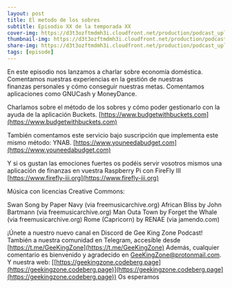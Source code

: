 ```yaml
---
layout: post
title: El metodo de los sobres
subtitle: Episodio XX de la temporada XX
cover-img: https://d3t3ozftmdmh3i.cloudfront.net/production/podcast_uploaded_nologo400/14743809/14743809-1619370372653-eb16be7dd0aee.jpg
thumbnail-img: https://d3t3ozftmdmh3i.cloudfront.net/production/podcast_uploaded_nologo400/14743809/14743809-1619370372653-eb16be7dd0aee.jpg
share-img: https://d3t3ozftmdmh3i.cloudfront.net/production/podcast_uploaded_nologo400/14743809/14743809-1619370372653-eb16be7dd0aee.jpg
tags: [episode]
---
```


En este episodio nos lanzamos a charlar sobre economía doméstica.
Comentamos nuestras experiencias en la gestión de nuestras finanzas personales y cómo conseguir nuestras metas.
Comentamos aplicaciones como GNUCash y MoneyDance.

Charlamos sobre el método de los sobres y cómo poder gestionarlo con la ayuda de la aplicación Buckets.
[https://www.budgetwithbuckets.com](https://www.budgetwithbuckets.com)

También comentamos este servicio bajo suscripción que implementa este mismo método: YNAB.
[https://www.youneedabudget.com](https://www.youneedabudget.com)

Y si os gustan las emociones fuertes os podéis servir vosotros mismos una aplicación de finanzas en vuestra Raspberry Pi con FireFly III
[https://www.firefly-iii.org](https://www.firefly-iii.org)

Música con licencias Creative Commons:

 Swan Song by Paper Navy (via freemusicarchive.org)
 African Bliss by John Bartmann (via freemusicarchive.org)
 Man Outa Town by Forget the Whale (via freemusicarchive.org)
 Rome (Capricorn) by RENAE (via jamendo.com)

¡Únete a nuestro nuevo canal en Discord de Gee King Zone Podcast!
También a nuestra comunidad en Telegram, accesible desde [https://t.me/GeeKingZone](https://t.me/GeeKingZone)
Además, cualquier comentario es bienvenido y agradecido en [GeeKingZone@protonmail.com](mailto:GeeKingZone@protonmail.com).
Y nuestra web: [[https://geekingzone.codeberg.page](https://geekingzone.codeberg.page)](https://geekingzone.codeberg.page](https://geekingzone.codeberg.page))
Os esperamos
